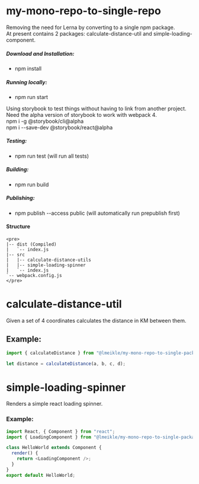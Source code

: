 # my-mono-repo-to-single-repo

Removing the need for Lerna by converting to a single npm package.<br>
At present contains 2 packages: calculate-distance-util and simple-loading-component.

##### Download and Installation:

- npm install

##### Running locally:

- npm run start

Using storybook to test things without having to link from another project.<br>
Need the alpha version of storybook to work with webpack 4.<br>
npm i -g @storybook/cli@alpha<br>
npm i --save-dev @storybook/react@alpha<br>

##### Testing:

- npm run test (will run all tests)

##### Building:

- npm run build

##### Publishing:

- npm publish --access public (will automatically run prepublish first)

#### Structure

    <pre>
    |-- dist (Compiled)
    |   `-- index.js
    |-- src
    |   |-- calculate-distance-utils
    |   |-- simple-loading-spinner
    |   `-- index.js
    `-- webpack.config.js
    </pre>

# calculate-distance-util

Given a set of 4 coordinates calculates the distance in KM between them.

## Example:

```javascript
import { calculateDistance } from "@lmeikle/my-mono-repo-to-single-package";

let distance = calculateDistance(a, b, c, d);
```

# simple-loading-spinner

Renders a simple react loading spinner.<br/>

### Example:

```javascript
import React, { Component } from "react";
import { LoadingComponent } from "@lmeikle/my-mono-repo-to-single-package";

class HelloWorld extends Component {
  render() {
    return <LoadingComponent />;
  }
}
export default HelloWorld;
```
